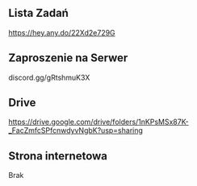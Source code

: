 ## Lista Zadań
https://hey.any.do/22Xd2e729G

## Zaproszenie na Serwer
discord.gg/gRtshmuK3X

## Drive
https://drive.google.com/drive/folders/1nKPsMSx87K-_FacZmfcSPfcnwdyvNgbK?usp=sharing

## Strona internetowa
Brak
